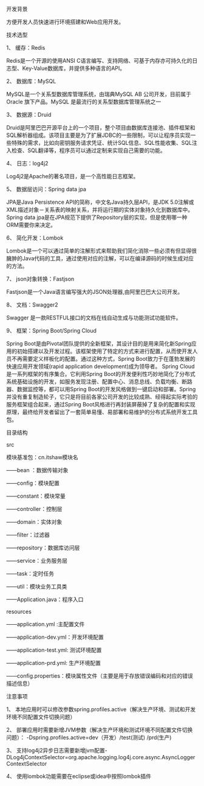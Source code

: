 开发背景

  方便开发人员快速进行环境搭建和Web应用开发。
  

技术选型

1、	缓存：Redis

Redis是一个开源的使用ANSI C语言编写、支持网络、可基于内存亦可持久化的日志型、Key-Value数据库，并提供多种语言的API。

2、	数据库：MySQL

MySQL是一个关系型数据库管理系统，由瑞典MySQL AB 公司开发，目前属于 Oracle 旗下产品。MySQL 是最流行的关系型数据库管理系统之一

3、	数据源：Druid

Druid是阿里巴巴开源平台上的一个项目，整个项目由数据库连接池、插件框架和SQL解析器组成。该项目主要是为了扩展JDBC的一些限制，可以让程序员实现一些特殊的需求，比如向密钥服务请求凭证、统计SQL信息、SQL性能收集、SQL注入检查、SQL翻译等，程序员可以通过定制来实现自己需要的功能。

4、	日志：log4j2 

Log4j2是Apache的著名项目，是一个高性能日志框架。

5、	数据层访问：Spring data jpa

JPA是Java Persistence API的简称，中文名Java持久层API，是JDK 5.0注解或XML描述对象－关系表的映射关系，并将运行期的实体对象持久化到数据库中。Spring data jpa是在JPA规范下提供了Repository层的实现，但是使用哪一种ORM需要你来决定。

6、	简化开发：Lombok

Lombok是一个可以通过简单的注解形式来帮助我们简化消除一些必须有但显得很臃肿的Java代码的工具，通过使用对应的注解，可以在编译源码的时候生成对应的方法。

7、	json对象转换：Fastjson

Fastjson是一个Java语言编写强大的JSON处理器,由阿里巴巴大公司开发。

8、	文档：Swagger2

Swagger 是一款RESTFUL接口的文档在线自动生成与功能测试功能软件。

9、	框架：Spring Boot/Spring Cloud 

Spring Boot是由Pivotal团队提供的全新框架，其设计目的是用来简化新Spring应用的初始搭建以及开发过程。该框架使用了特定的方式来进行配置，从而使开发人员不再需要定义样板化的配置。通过这种方式，Spring Boot致力于在蓬勃发展的快速应用开发领域(rapid application development)成为领导者。
Spring Cloud是一系列框架的有序集合。它利用Spring Boot的开发便利性巧妙地简化了分布式系统基础设施的开发，如服务发现注册、配置中心、消息总线、负载均衡、断路器、数据监控等，都可以用Spring Boot的开发风格做到一键启动和部署。Spring并没有重复制造轮子，它只是将目前各家公司开发的比较成熟、经得起实际考验的服务框架组合起来，通过Spring Boot风格进行再封装屏蔽掉了复杂的配置和实现原理，最终给开发者留出了一套简单易懂、易部署和易维护的分布式系统开发工具包。


目录结构

src

模块基准包：cn.itshaw模块名

——bean		：数据传输对象

——config：模块配置

——constant：模块常量

——controller：控制层

——domain：实体对象

——filter：过滤器

——repository：数据库访问层

——service：业务服务层

——task：定时任务

——util：模块业务工具类

——Application.java：程序入口

resources

——application.yml :主配置文件

——application-dev.yml：开发环境配置

——application-test.yml: 测试环境配置 

——application-prd.yml: 生产环境配置 

——config.properties：模块属性文件（主要是用于存放错误编码和对应的错误描述信息）


注意事项

1、	本地应用时可以修改参数spring.profiles.active（解决生产环境、测试和开发环境不同配置文件切换问题）

2、	部署应用时需要新增JVM参数（解决生产环境和测试环境不同配置文件切换问题）：  -Dspring.profiles.active=dev（开发）/test(测试) /prd(生产)

3、	支持log4j2异步日志需要新增jvm配置-DLog4jContextSelector=org.apache.logging.log4j.core.async.AsyncLoggerContextSelector

4、	使用lombok功能需要在eclipse或idea中按照lombok插件

